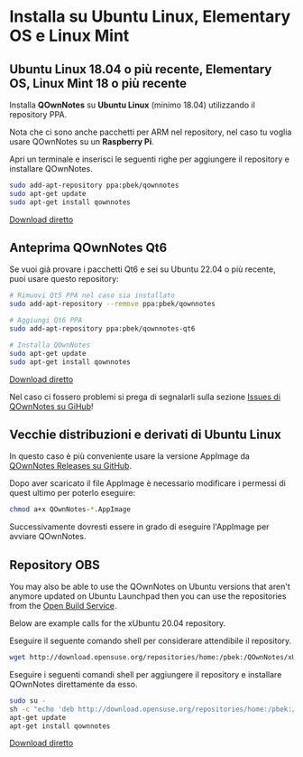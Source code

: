 # Installa su Ubuntu Linux, Elementary OS e Linux Mint

## Ubuntu Linux 18.04 o più recente, Elementary OS, Linux Mint 18 o più recente

Installa **QOwnNotes** su **Ubuntu Linux** (minimo 18.04) utilizzando il repository PPA.

Nota che ci sono anche pacchetti per ARM nel repository, nel caso tu voglia usare QOwnNotes su un **Raspberry Pi**.

Apri un terminale e inserisci le seguenti righe per aggiungere il repository e installare QOwnNotes.

```bash
sudo add-apt-repository ppa:pbek/qownnotes
sudo apt-get update
sudo apt-get install qownnotes
```

[Download diretto](https://launchpad.net/~pbek/+archive/ubuntu/qownnotes/+packages)

## Anteprima QOwnNotes Qt6

Se vuoi già provare i pacchetti Qt6 e sei su Ubuntu 22.04 o più recente, puoi usare questo repository:

```bash
# Rimuovi Qt5 PPA nel caso sia installato
sudo add-apt-repository --remove ppa:pbek/qownnotes

# Aggiungi Qt6 PPA
sudo add-apt-repository ppa:pbek/qownnotes-qt6

# Installa QOwnNotes
sudo apt-get update
sudo apt-get install qownnotes
```

[Download diretto](https://launchpad.net/~pbek/+archive/ubuntu/qownnotes-qt6/+packages)

Nel caso ci fossero problemi si prega di segnalarli sulla sezione [Issues di QOwnNotes su GiHub](https://github.com/pbek/QOwnNotes/issues)!

## Vecchie distribuzioni e derivati di Ubuntu Linux

In questo caso è più conveniente usare la versione AppImage da [QOwnNotes Releases su GitHub](https://github.com/pbek/QOwnNotes/releases).

Dopo aver scaricato il file AppImage è necessario modificare i permessi di quest ultimo per poterlo eseguire:

```bash
chmod a+x QOwnNotes-*.AppImage
```

Successivamente dovresti essere in grado di eseguire l'AppImage per avviare QOwnNotes.

## Repository OBS

You may also be able to use the QOwnNotes on Ubuntu versions that aren't anymore updated on Ubuntu Launchpad then you can use the repositories from the [Open Build Service](https://build.opensuse.org/package/show/home:pbek:QOwnNotes/desktop).

Below are example calls for the xUbuntu 20.04 repository.

Eseguire il seguente comando shell per considerare attendibile il repository.

```bash
wget http://download.opensuse.org/repositories/home:/pbek:/QOwnNotes/xUbuntu_20.04/Release.key -O - | sudo apt-key add -
```

Eseguire i seguenti comandi shell per aggiungere il repository e installare QOwnNotes direttamente da esso.

```bash
sudo su -
sh -c "echo 'deb http://download.opensuse.org/repositories/home:/pbek:/QOwnNotes/xUbuntu_20.04/ /' >> /etc/apt/sources.list.d/qownnotes.list"
apt-get update
apt-get install qownnotes
```

[Download diretto](https://download.opensuse.org/repositories/home:/pbek:/QOwnNotes/xUbuntu_20.04)

